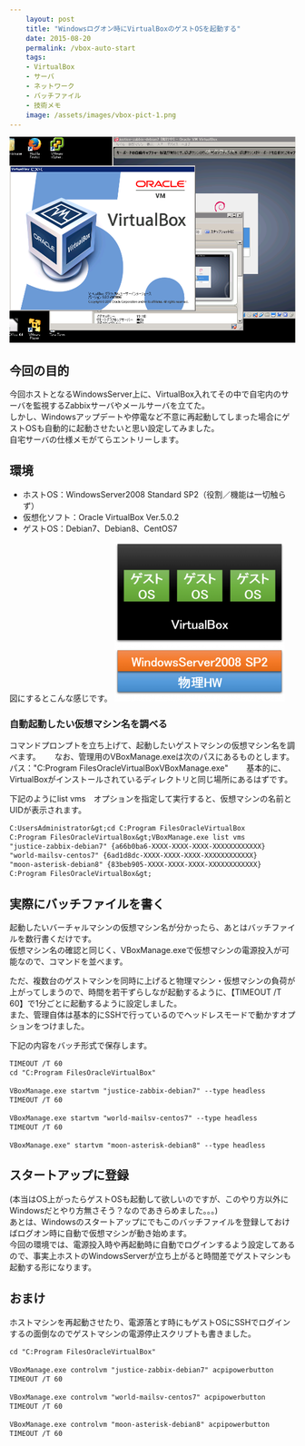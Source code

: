 ```yaml
---
    layout: post
    title: "Windowsログオン時にVirtualBoxのゲストOSを起動する"
    date: 2015-08-20
    permalink: /vbox-auto-start
    tags: 
    - VirtualBox
    - サーバ
    - ネットワーク
    - バッチファイル
    - 技術メモ
    image: /assets/images/vbox-pict-1.png
---
```


![vbox-pict-1](/assets/images/vbox-pict-1.png "vbox-pict-1")  

## 今回の目的

今回ホストとなるWindowsServer上に、VirtualBox入れてその中で自宅内のサーバを監視するZabbixサーバやメールサーバを立てた。  
しかし、Windowsアップデートや停電など不意に再起動してしまった場合にゲストOSも自動的に起動させたいと思い設定してみました。  
自宅サーバの仕様メモがてらエントリーします。　　

## 環境

* ホストOS：WindowsServer2008 Standard SP2（役割／機能は一切触らず）
* 仮想化ソフト：Oracle VirtualBox Ver.5.0.2
* ゲストOS：Debian7、Debian8、CentOS7

図にするとこんな感じです。
![vbox-structure](/assets/images/vbox-structure-300x281-1.png "vbox-structure")  

### 自動起動したい仮想マシン名を調べる

コマンドプロンプトを立ち上げて、起動したいゲストマシンの仮想マシン名を調べます。　　
なお、管理用のVBoxManage.exeは次のパスにあるものとします。　　
パス："C:Program FilesOracleVirtualBoxVBoxManage.exe"　　
基本的に、VirtualBoxがインストールされているディレクトリと同じ場所にあるはずです。　　

下記のようにlist vms　オプションを指定して実行すると、仮想マシンの名前とUIDが表示されます。

```
C:UsersAdministrator&gt;cd C:Program FilesOracleVirtualBox
C:Program FilesOracleVirtualBox&gt;VBoxManage.exe list vms
"justice-zabbix-debian7" {a66b0ba6-XXXX-XXXX-XXXX-XXXXXXXXXXXX}
"world-mailsv-centos7" {6ad1d8dc-XXXX-XXXX-XXXX-XXXXXXXXXXXX}
"moon-asterisk-debian8" {83beb905-XXXX-XXXX-XXXX-XXXXXXXXXXXX}
C:Program FilesOracleVirtualBox&gt;
```

## 実際にバッチファイルを書く

起動したいバーチャルマシンの仮想マシン名が分かったら、あとはバッチファイルを数行書くだけです。  
仮想マシン名の確認と同じく、VBoxManage.exeで仮想マシンの電源投入が可能なので、コマンドを並べます。

ただ、複数台のゲストマシンを同時に上げると物理マシン・仮想マシンの負荷が上がってしまうので、時間を若干ずらしなが起動するように、【TIMEOUT /T 60】で1分ごとに起動するように設定しました。  
また、管理自体は基本的にSSHで行っているのでヘッドレスモードで動かすオプションをつけました。

下記の内容をバッチ形式で保存します。

```
TIMEOUT /T 60
cd "C:Program FilesOracleVirtualBox"

VBoxManage.exe startvm "justice-zabbix-debian7" --type headless
TIMEOUT /T 60

VBoxManage.exe startvm "world-mailsv-centos7" --type headless
TIMEOUT /T 60

VBoxManage.exe" startvm "moon-asterisk-debian8" --type headless
```

## スタートアップに登録
(本当はOS上がったらゲストOSも起動して欲しいのですが、このやり方以外にWindowsだとやり方無さそう？なのであきらめました。。。)  
あとは、Windowsのスタートアップにでもこのバッチファイルを登録しておけばログオン時に自動で仮想マシンが動き始めます。  
今回の環境では、電源投入時や再起動時に自動でログインするよう設定してあるので、事実上ホストのWindowsServerが立ち上がると時間差でゲストマシンも起動する形になります。

## おまけ

ホストマシンを再起動させたり、電源落とす時にもゲストOSにSSHでログインするの面倒なのでゲストマシンの電源停止スクリプトも書きました。

```
cd "C:Program FilesOracleVirtualBox"

VBoxManage.exe controlvm "justice-zabbix-debian7" acpipowerbutton
TIMEOUT /T 60

VBoxManage.exe controlvm "world-mailsv-centos7" acpipowerbutton
TIMEOUT /T 60

VBoxManage.exe controlvm "moon-asterisk-debian8" acpipowerbutton
TIMEOUT /T 60

```